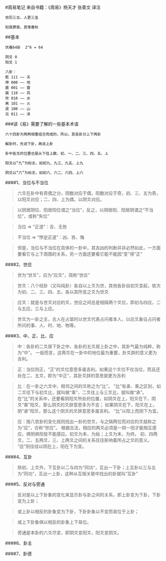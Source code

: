 #周易笔记
    来自书籍：《周易》杨天才 张善文 译注

```
世历三古，人更三圣

知我罪我，其惟春秋
```
##基本
```
伏羲64卦  2^6 = 64

阴爻 0
阳爻 1

八卦：
乾 111 —— 天
坤 000 —— 地
震 001 —— 雷
巽 110 —— 风
坎 010 —— 水
离 101 —— 火
艮 100 —— 山
兑 011 —— 泽
```

###读《易》需要了解的一些基本术语
```
六十四卦为两两相重组合而成的，所以，其各卦分上下两卦

解卦时，先说下卦，再说上卦

卦中各爻的位置也是从下往上数，初、一、二、三、四、五、上

阳爻以“九”为标志，如初九、九三、九五、上九

阴爻以“六”为标志，如初六、六二、六四、上六
```
####1、当位与不当位
>六爻在卦中有奇偶之分，阴数对应于偶，阳数对应于奇，初、三、五为奇，以阳爻对应；二、四、上为偶，以阴爻对应。

>以阴居阴位、阳居阳位谓之“当位”，反之，以阴居阳、阳居阴谓之“不当位”，或称“失位”

>当位 => “正道”：吉、无咎

>不当位 => “悖逆正道”：凶、吝、悔

>但是，当位与不当位在具体的一卦中，其吉凶的判断并非必然如此，一方面要看它与上下周围的关系，另一方面还要看它能不能因“变”得“正”

####2、世应
>世为“世爻”，应为“应爻”，简称“世应”

>世爻：八个经卦（又叫纯卦）各自以上爻为世，其他各卦自初爻变起，依次为初、二、三、四、五，各以其所变之爻为世爻

>应爻：就是与世爻对应的爻，世应之间总是相隔两个爻位，即初与四应，二与五应，三与上应。

>世爻为一卦之主，古人在占筮时以世爻代表占问者本人，以应爻象征占问者所问的事、人、时、地、物等。

####3、中、正、比、应
>中：各卦的二爻居下卦之中，各卦的五爻居上卦之中，其卦气最为纯粹，称为“中”。
一般而言，这两爻在一卦中的地位最为重要，卦爻辞的意义更为吉利。

>正：当位则正，“正”的爻位意思多属吉利。如果这个爻位不仅当位，而且还处在二、五爻，即为“中正”，其卦爻辞的意思就更为吉利

>比：在一卦之六爻中，相邻之间的爻称之为“比”。
“比”有承、乘之区别，如二爻往下与初爻比，就叫做“乘”，二爻往上与三爻比，就叫做“承”。
在“比”的关系中，还要看阴阳爻所处的位置，如阴爻在上，阳爻在下，阴爻“乘”阳爻，那么阴爻的爻辞意思多为不吉；
如果阴爻在下，阳爻在上，阴“承”阳爻，那么这个阴爻的爻辞意思多属吉利。
“比”以阳上而阴下为宜。

>应：按八宫卦的变化规则找出一卦的世爻，与之隔两位而对应的爻就称之为“应”，合称“世应”。
根据古法，相应的两爻必须是一阴一阳才能相互感应，俱阴俱阳皆不能感应。初爻为本，为始；上爻为末，为终。
初、四两爻，二、五两爻，三、上两爻之间的关系往往影响着所占之爻的意义。
“应”则往往以阴在上，阳在下为宜。


####4、互卦
>除初、上爻外，下互卦以二与四为“同功”，互出一下卦；上互卦以三与五为“同功”，互出一上卦，这种从互相关联中找出的卦就叫“互卦”


####5、反对与旁通
>反对是以上下卦象的变化来显示卦与卦之间的关系，即上卦变为下卦，下卦变为上卦；

>或上卦以相反的卦象变为下卦，下卦卦象以不变而易位于上卦；

>或上下卦象俱以相反的卦象上下易位。

>旁通是本卦的六爻尽变，即阴爻变阳爻，阳爻变阴爻。

####6、卦主

####7、卦德

